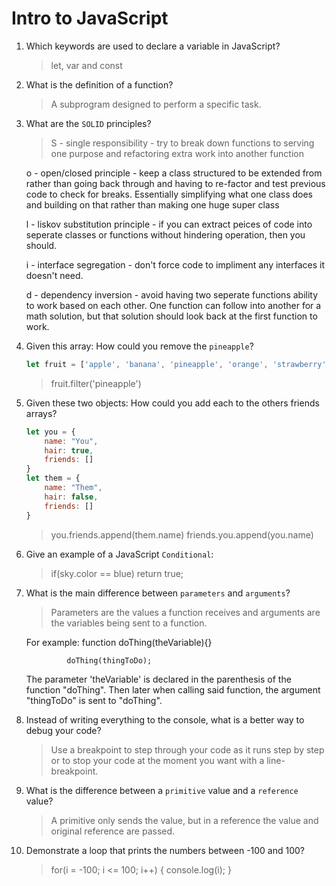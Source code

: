 # Intro to JavaScript
01. Which keywords are used to declare a variable in JavaScript?

    > let, var and const

02. What is the definition of a function?

    > A subprogram designed to perform a specific task.

03. What are the `SOLID` principles?

    > S - single responsibility - try to break down functions to serving one purpose and refactoring extra work into another function

      o - open/closed principle - keep a class structured to be extended from rather than going back through and having to re-factor and test previous code to check for breaks. Essentially simplifying what one class does and building on that rather than making one huge super class

      l - liskov substitution principle - if you can extract peices of code into seperate classes or functions without hindering operation, then you should.

      i - interface segregation - don't force code to impliment any interfaces it doesn't need.
      
      d - dependency inversion - avoid having two seperate functions ability to work based on each other. One function can follow into another for a math solution, but that solution should look back at the first function to work.

04. Given this array: How could you remove the `pineapple`?

    ```js
    let fruit = ['apple', 'banana', 'pineapple', 'orange', 'strawberry']
    ```

    > fruit.filter('pineapple')

05. Given these two objects: How could you add each to the others friends arrays?

    ```js
    let you = {
        name: "You",
        hair: true,
        friends: []
    }
    let them = {
        name: "Them",
        hair: false,
        friends: []
    }
    ```

    > you.friends.append(them.name)
      friends.you.append(you.name)

06. Give an example of a JavaScript `Conditional`:

    > if(sky.color == blue) return true;

07. What is the main difference between `parameters` and `arguments`?

    > Parameters are the values a function receives and arguments are the variables being sent to a function.

    For example: function doThing(theVariable){}
                 
                 doThing(thingToDo);
    
    The parameter 'theVariable' is declared in the parenthesis of the function "doThing". Then later when calling said function, the argument "thingToDo" is sent to "doThing".

08. Instead of writing everything to the console, what is a better way to debug your code?

    > Use a breakpoint to step through your code as it runs step by step or to stop your code at the moment you want with a line-breakpoint.

09. What is the difference between a `primitive` value and a `reference` value?

    > A primitive only sends the value, but in a reference the value and original reference are passed.

10. Demonstrate a loop that prints the numbers between -100 and 100?

    > for(i = -100; i <= 100; i++)
    {
        console.log(i);
    }
